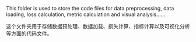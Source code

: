 This folder is used to store the code files for data preprocessing, data loading, loss calculation,  metric calculation and visual analysis……

这个文件夹用于存储数据预处理、数据加载、损失计算、指标计算以及可视化分析等方面的代码文件。

